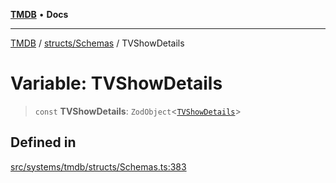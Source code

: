 [**TMDB**](../../../README.md) • **Docs**

***

[TMDB](../../../README.md) / [structs/Schemas](../README.md) / TVShowDetails

# Variable: TVShowDetails

> `const` **TVShowDetails**: `ZodObject`\<[`TVShowDetails`](../type-aliases/TVShowDetails.md)\>

## Defined in

[src/systems/tmdb/structs/Schemas.ts:383](https://github.com/Norviah/media-hub/blob/65ee01fce9c30692d28d2f4e608ea7f18b4d7381/src/systems/tmdb/structs/Schemas.ts#L383)
